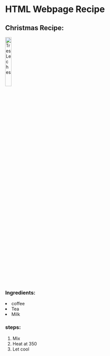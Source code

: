 <h1> HTML Webpage Recipe </h1>
<h2> Christmas Recipe: </h2>

<img    src="https://www.laylita.com/recetas/wp-content/uploads/2018/09/1-Receta-del-tres-leches.jpg"
        title= "Tres Leches"
        width= "20%"     
        height= "20%" />
        
<h3> Ingredients: </h3>

<u1>
    <li>coffee</li>
    <li>Tea</li>
    <li>Milk</li>
</ul>


<h3> steps: </h3>

<ol>
  <li>Mix</li>
  <li>Heat at 350</li>
  <li>Let cool</li>
</ol>
